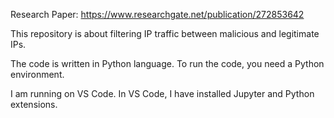 Research Paper: https://www.researchgate.net/publication/272853642

This repository is about filtering IP traffic between malicious and legitimate IPs.

The code is written in Python language. To run the code, you need a Python environment.

I am running on VS Code. In VS Code, I have installed Jupyter and Python extensions.

